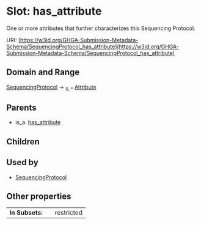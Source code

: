 
# Slot: has_attribute


One or more attributes that further characterizes this Sequencing Protocol.

URI: [https://w3id.org/GHGA-Submission-Metadata-Schema/SequencingProtocol_has_attribute](https://w3id.org/GHGA-Submission-Metadata-Schema/SequencingProtocol_has_attribute)


## Domain and Range

[SequencingProtocol](SequencingProtocol.md) &#8594;  <sub>0..\*</sub> [Attribute](Attribute.md)

## Parents

 *  is_a: [has_attribute](has_attribute.md)

## Children


## Used by

 * [SequencingProtocol](SequencingProtocol.md)

## Other properties

|  |  |  |
| --- | --- | --- |
| **In Subsets:** | | restricted |

